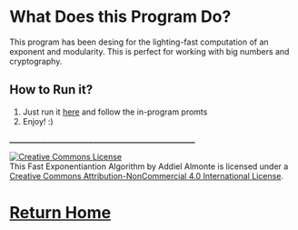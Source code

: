 # What Does this Program Do?

This program has been desing for the lighting-fast computation of an exponent and modularity. This is perfect for working with big numbers and cryptography. 



## How to Run it?

1. Just run it [here](https://repl.it/@Speedmirage/Fast-Exponentiation) and follow the in-program promts
2. Enjoy! :)

**_________________________________________________**


<a rel="license" href="http://creativecommons.org/licenses/by-nc/4.0/"><img alt="Creative Commons License" style="border-width:0" src="https://i.creativecommons.org/l/by-nc/4.0/88x31.png" /></a><br />This Fast Exponentiantion Algorithm by Addiel Almonte is licensed under a <a rel="license" href="http://creativecommons.org/licenses/by-nc/4.0/">Creative Commons Attribution-NonCommercial 4.0 International License</a>.


# [Return Home](https://speedmirage.github.io)


<!DOCTYPE html>
<html>
<head>
<style>

h1 {
    background-color: black;
}

div {
    background-color: black;
}

p {
    background-color: black;
}
<html>
<body style="background-color:black;">
</html>
